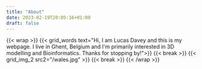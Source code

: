 ```yaml
---
title: "About"
date: 2023-02-19T20:05:16+01:00
draft: false
---
```

{{< wrap >}}
{{< grid_words text="Hi, I am Lucas Davey and this is my webpage. I live in Ghent, Belgium and I'm primarily interested in 3D modelling and Bioinformatics. Thanks for stopping by!">}}
{{< break >}}
{{< grid_img_2 src2="/wales.jpg" >}}
{{< break >}}
{{< /wrap >}}


